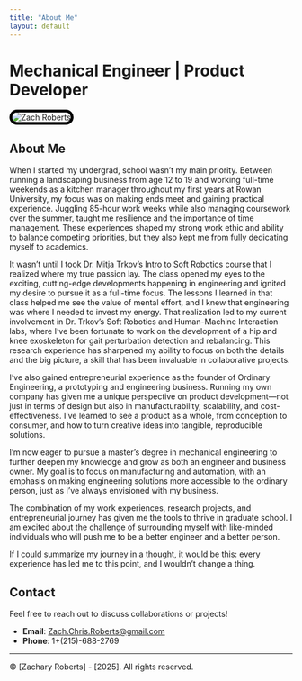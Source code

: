 ```yaml
---
title: "About Me"
layout: default
---
```


# Mechanical Engineer | Product Developer


<img src="assets/images/thumbsUP.png" alt="Zach Roberts" style="border: 5px solid black; border-radius: 15px; object-fit: cover;" />



## About Me
When I started my undergrad, school wasn’t my main priority. Between running a landscaping business from age 12 to 19 and working full-time weekends as a kitchen manager throughout my first years at Rowan University, my focus was on making ends meet and gaining practical experience. Juggling 85-hour work weeks while also managing coursework over the summer, taught me resilience and the importance of time management. These experiences shaped my strong work ethic and ability to balance competing priorities, but they also kept me from fully dedicating myself to academics.

It wasn’t until I took Dr. Mitja Trkov’s Intro to Soft Robotics course that I realized where my true passion lay. The class opened my eyes to the exciting, cutting-edge developments happening in engineering and ignited my desire to pursue it as a full-time focus. The lessons I learned in that class helped me see the value of mental effort, and I knew that engineering was where I needed to invest my energy. That realization led to my current involvement in Dr. Trkov’s Soft Robotics and Human-Machine Interaction labs, where I’ve been fortunate to work on the development of a hip and knee exoskeleton for gait perturbation detection and rebalancing. This research experience has sharpened my ability to focus on both the details and the big picture, a skill that has been invaluable in collaborative projects.

I’ve also gained entrepreneurial experience as the founder of Ordinary Engineering, a prototyping and engineering business. Running my own company has given me a unique perspective on product development—not just in terms of design but also in manufacturability, scalability, and cost-effectiveness. I’ve learned to see a product as a whole, from conception to consumer, and how to turn creative ideas into tangible, reproducible solutions.

I’m now eager to pursue a master’s degree in mechanical engineering to further deepen my knowledge and grow as both an engineer and business owner. My goal is to focus on manufacturing and automation, with an emphasis on making engineering solutions more accessible to the ordinary person, just as I’ve always envisioned with my business.

The combination of my work experiences, research projects, and entrepreneurial journey has given me the tools to thrive in graduate school. I am excited about the challenge of surrounding myself with like-minded individuals who will push me to be a better engineer and a better person.

If I could summarize my journey in a thought, it would be this: every experience has led me to this point, and I wouldn’t change a thing.


## Contact

Feel free to reach out to discuss collaborations or projects!

- **Email**: [Zach.Chris.Roberts@gmail.com](mailto:zach.chris.roberts@gmail.com)
- **Phone**: 1+(215)-688-2769
---

&copy; [Zachary Roberts] - [2025]. All rights reserved.
